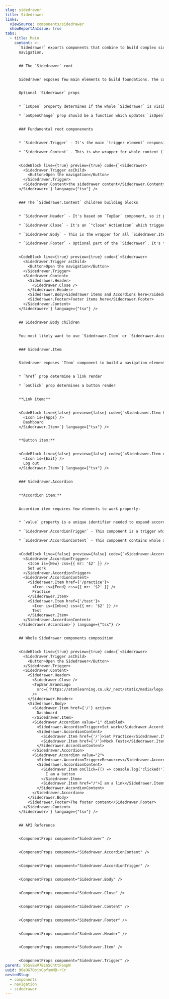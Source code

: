 ```yaml
---
slug: sidedrawer
title: Sidedrawer
links:
  viewSource: components/sidedrawer
  showReportAnIssue: true
tabs:
  - title: Main
    content: >-
      `Sidedrawer` exports components that combine to build complex side
      navigation.


      ## The `Sidedrawer` root


      Sidedrawer exposes few main elements to build foundations. The core element is a `Sidedrawer` which wraps entire components composition. `Sidedrawer` has build-in state, but also allows you to pass props to control if from the outside. The Sidedrawer root is made in top of the [radix dialog](https://www.radix-ui.com/docs/primitives/components/dialog)


      Optional `Sidedrawer` props


      * `isOpen` property determines if the whole `Sidedrawer` is visible or not.

      * `onOpenChange` prop should be a function which updates `isOpen` state. This function is triggered automatically when click on `Sidedrawer.Overlay`, `Sidedrawer.Close` or press `Escape` key.


      ### Fundamental root componenents


      * `Sidedrawer.Trigger` - It's the main `trigger element` responsible for opening the whole `Sidedrawer.Content`. This component is build on top of [radix dialog trigger](https://www.radix-ui.com/docs/primitives/components/dialog#trigger)

      * `Sidedrawer.Content` - This is whe wrapper for whole content (`Sidedrawer.Header`, `Sidedrawer.Body`, `Sidedrawer.Footer` and other nested elements). This component is build on top of [radix dialog content](https://www.radix-ui.com/docs/primitives/components/dialog#content)


      <CodeBlock live={true} preview={true} code={`<Sidedrawer>
        <Sidedrawer.Trigger asChild>
          <Button>Open the navigation</Button>
        </Sidedrawer.Trigger>
        <Sidedrawer.Content>the sidedrawer content</Sidedrawer.Content>
      </Sidedrawer>`} language={"tsx"} />


      ### The `Sidedrawer.Content` children building blocks


      * `Sidedrawer.Header` - It's based on `TopBar` component, so it plays really well with all `TopBar` subcomponents. This component is flexible, so you can render anything you need inside of it (for example app logo, Sidedrawer.Close etc.)

      * `Sidedrawer.Close` - It's an `"close" ActionIcon` which triggers `Sidedrawer.Content` closing.

      * `Sidedrawer.Body` - This is the wrapper for all `Sidedrawer.Item` items. The content is scrollable.

      * `Sidedrawer.Footer` - Optional part of the `Sidedrawer`. It's fixed to the botton. You can pass whatever you need as it's children.


      <CodeBlock live={true} preview={true} code={`<Sidedrawer>
        <Sidedrawer.Trigger asChild>
          <Button>Open the navigation</Button>
        </Sidedrawer.Trigger>
        <Sidedrawer.Content>
          <Sidedrawer.Header>
            <Sidedrawer.Close />
          </Sidedrawer.Header>
          <Sidedrawer.Body>Sidedrawer items and Accordions here</Sidedrawer.Body>
          <Sidedrawer.Footer>Footer items here</Sidedrawer.Footer>
        </Sidedrawer.Content>
      </Sidedrawer>`} language={"tsx"} />


      ## Sidedrawer.Body children


      You most likely want to use `Sidedrawer.Item` or `Sidedrawer.Accordion` inside of `Sidedrawer.Body`


      ### Sidedrawer.Item


      Sidedrawer exposes `Item` component to build a navigation elements. `Sidedrawer.Item` is renderes as a `link` or a `button` depends on passed props.


      * `href` prop determine a link render

      * `onClick` prop determines a button render


      **Link item:**


      <CodeBlock live={false} preview={false} code={`<Sidedrawer.Item href={'/'}>
        <Icon is={Apps} />
        Dashboard
      </Sidedrawer.Item>`} language={"tsx"} />


      **Button item:**


      <CodeBlock live={false} preview={false} code={`<Sidedrawer.Item onClick={logout}>
        <Icon is={Exit} />
        Log out
      </Sidedrawer.Item>`} language={"tsx"} />


      ### Sidedrawer.Accordion


      **Accordion item:**


      Accordion item requires few elements to work properly:


      * `value` property is a unique identifier needed to expand accordion content. [read more](https://www.radix-ui.com/docs/primitives/components/accordion#item)

      * `Sidedrawer.AccordionTrigger` - This component is a trigger which expand/collapse Accordion content. You can pass a text or components composition as its children.

      * `Sidedrawer.AccordionContent` - This component contains whole accorion content. Most likely you would like to pass few another `Sidedrawer.Item` items inside. Accordion content is collapsed until you click the `Sidedrawer.AccordionTrigger` to expand it.


      <CodeBlock live={false} preview={false} code={`<Sidedrawer.Accordion value="your_unique_identifier">
        <Sidedrawer.AccordionTrigger>
          <Icon is={New} css={{ mr: '$2' }} />
          Set work
        </Sidedrawer.AccordionTrigger>
        <Sidedrawer.AccordionContent>
          <Sidedrawer.Item href={'/practice'}>
            <Icon is={Feed} css={{ mr: '$2' }} />
            Practice
          </Sidedrawer.Item>
          <Sidedrawer.Item href={'/test'}>
            <Icon is={Inbox} css={{ mr: '$2' }} />
            Test
          </Sidedrawer.Item>
        </Sidedrawer.AccordionContent>
      </Sidedrawer.Accordion>`} language={"tsx"} />


      ## Whole Sidedrawer components composition


      <CodeBlock live={true} preview={true} code={`<Sidedrawer>
        <Sidedrawer.Trigger asChild>
          <Button>Open the Sidedrawer</Button>
        </Sidedrawer.Trigger>
        <Sidedrawer.Content>
          <Sidedrawer.Header>
            <Sidedrawer.Close />
            <TopBar.BrandLogo
              src={'https://atomlearning.co.uk/_next/static/media/logo.e9276284.svg'}
            />
          </Sidedrawer.Header>
          <Sidedrawer.Body>
            <Sidedrawer.Item href={'/'} active>
              Dashboard
            </Sidedrawer.Item>
            <Sidedrawer.Accordion value="1" disabled>
              <Sidedrawer.AccordionTrigger>Set work</Sidedrawer.AccordionTrigger>
              <Sidedrawer.AccordionContent>
                <Sidedrawer.Item href={'/'}>Set Practice</Sidedrawer.Item>
                <Sidedrawer.Item href={'/'}>Mock Tests</Sidedrawer.Item>
              </Sidedrawer.AccordionContent>
            </Sidedrawer.Accordion>
            <Sidedrawer.Accordion value="2">
              <Sidedrawer.AccordionTrigger>Resources</Sidedrawer.AccordionTrigger>
              <Sidedrawer.AccordionContent>
                <Sidedrawer.Item onClick={() => console.log('clicked!')}>
                  I am a button
                </Sidedrawer.Item>
                <Sidedrawer.Item href="/">I am a link</Sidedrawer.Item>
              </Sidedrawer.AccordionContent>
            </Sidedrawer.Accordion>
          </Sidedrawer.Body>
          <Sidedrawer.Footer>The footer content</Sidedrawer.Footer>
        </Sidedrawer.Content>
      </Sidedrawer>`} language={"tsx"} />


      ## API Reference


      <ComponentProps component="Sidedrawer" />


      <ComponentProps component="Sidedrawer.AccordionContent" />


      <ComponentProps component="Sidedrawer.AccordionTrigger" />


      <ComponentProps component="Sidedrawer.Body" />


      <ComponentProps component="Sidedrawer.Close" />


      <ComponentProps component="Sidedrawer.Content" />


      <ComponentProps component="Sidedrawer.Footer" />


      <ComponentProps component="Sidedrawer.Header" />


      <ComponentProps component="Sidedrawer.Item" />


      <ComponentProps component="Sidedrawer.Trigger" />
parent: 95SvEwV7BznSChttFanpW
uuid: 96eOG7OojxOpfsmMB-rCr
nestedSlug:
  - components
  - navigation
  - sidedrawer
---
```

